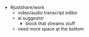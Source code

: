 - #justshare/work
	- video/audio transcript editor
	- ai suggestor
		- block that streams stuff
	- need more space at the bottom